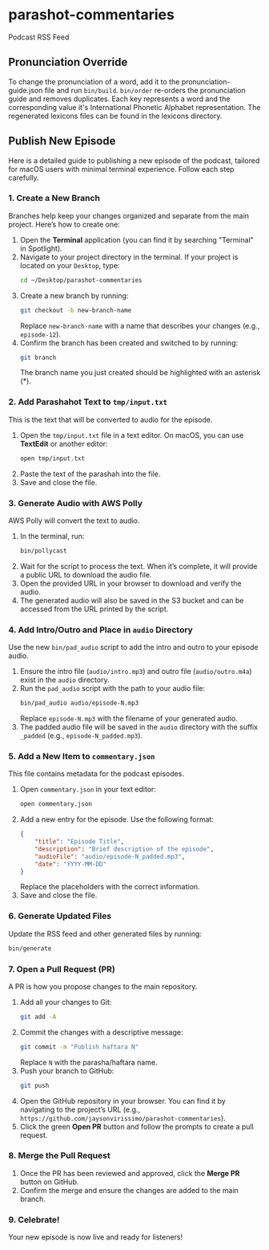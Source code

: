 # parashot-commentaries
Podcast RSS Feed

## Pronunciation Override
To change the pronunciation of a word, add it to the pronunciation-guide.json file and run `bin/build`.
`bin/order` re-orders the pronunciation guide and removes duplicates.
Each key represents a word and the corresponding value it's International Phonetic Alphabet representation.
The regenerated lexicons files can be found in the lexicons directory.

## Publish New Episode

Here is a detailed guide to publishing a new episode of the podcast, tailored for macOS users with minimal terminal experience. Follow each step carefully.

### 1. Create a New Branch
Branches help keep your changes organized and separate from the main project. Here’s how to create one:

1. Open the **Terminal** application (you can find it by searching "Terminal" in Spotlight).
2. Navigate to your project directory in the terminal. If your project is located on your `Desktop`, type:
   ```bash
   cd ~/Desktop/parashot-commentaries
   ```
3. Create a new branch by running:
   ```bash
   git checkout -b new-branch-name
   ```
   Replace `new-branch-name` with a name that describes your changes (e.g., `episode-12`).
4. Confirm the branch has been created and switched to by running:
   ```bash
   git branch
   ```
   The branch name you just created should be highlighted with an asterisk (*).

### 2. Add Parashahot Text to `tmp/input.txt`
This is the text that will be converted to audio for the episode.

1. Open the `tmp/input.txt` file in a text editor. On macOS, you can use **TextEdit** or another editor:
   ```bash
   open tmp/input.txt
   ```
2. Paste the text of the parashah into the file.
3. Save and close the file.

### 3. Generate Audio with AWS Polly
AWS Polly will convert the text to audio.

1. In the terminal, run:
   ```bash
   bin/pollycast
   ```
2. Wait for the script to process the text. When it’s complete, it will provide a public URL to download the audio file.
3. Open the provided URL in your browser to download and verify the audio.
4. The generated audio will also be saved in the S3 bucket and can be accessed from the URL printed by the script.

### 4. Add Intro/Outro and Place in `audio` Directory
Use the new `bin/pad_audio` script to add the intro and outro to your episode audio.

1. Ensure the intro file (`audio/intro.mp3`) and outro file (`audio/outro.m4a`) exist in the `audio` directory.
2. Run the `pad_audio` script with the path to your audio file:
   ```bash
   bin/pad_audio audio/episode-N.mp3
   ```
   Replace `episode-N.mp3` with the filename of your generated audio.
3. The padded audio file will be saved in the `audio` directory with the suffix `_padded` (e.g., `episode-N_padded.mp3`).

### 5. Add a New Item to `commentary.json`
This file contains metadata for the podcast episodes.

1. Open `commentary.json` in your text editor:
   ```bash
   open commentary.json
   ```
2. Add a new entry for the episode. Use the following format:
   ```json
   {
       "title": "Episode Title",
       "description": "Brief description of the episode",
       "audioFile": "audio/episode-N_padded.mp3",
       "date": "YYYY-MM-DD"
   }
   ```
   Replace the placeholders with the correct information.
3. Save and close the file.

### 6. Generate Updated Files
Update the RSS feed and other generated files by running:
```bash
bin/generate
```

### 7. Open a Pull Request (PR)
A PR is how you propose changes to the main repository.

1. Add all your changes to Git:
   ```bash
   git add -A
   ```
2. Commit the changes with a descriptive message:
   ```bash
   git commit -m "Publish haftara N"
   ```
   Replace `N` with the parasha/haftara name.
3. Push your branch to GitHub:
   ```bash
   git push
   ```
4. Open the GitHub repository in your browser. You can find it by navigating to the project’s URL (e.g., `https://github.com/jaysonvirissimo/parashot-commentaries`).
5. Click the green **Open PR** button and follow the prompts to create a pull request.

### 8. Merge the Pull Request
1. Once the PR has been reviewed and approved, click the **Merge PR** button on GitHub.
2. Confirm the merge and ensure the changes are added to the main branch.

### 9. Celebrate!
Your new episode is now live and ready for listeners!
